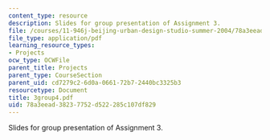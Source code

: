 ```yaml
---
content_type: resource
description: Slides for group presentation of Assignment 3.
file: /courses/11-946j-beijing-urban-design-studio-summer-2004/78a3eead38237752d522285c107df829_3group4.pdf
file_type: application/pdf
learning_resource_types:
- Projects
ocw_type: OCWFile
parent_title: Projects
parent_type: CourseSection
parent_uid: cd7279c2-6d0a-0661-72b7-2440bc3325b3
resourcetype: Document
title: 3group4.pdf
uid: 78a3eead-3823-7752-d522-285c107df829
---
```

Slides for group presentation of Assignment 3.


